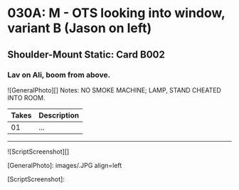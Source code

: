 # 030A: M - OTS looking into window, variant B (Jason on left)

## Shoulder-Mount Static: Card B002

### Lav on Ali, boom from above.

![GeneralPhoto][]
Notes: NO SMOKE MACHINE; LAMP, STAND CHEATED INTO ROOM.

| Takes | Description |
|:---|:----|
| 01 | ... |

----

![ScriptScreenshot][]


[GeneralPhoto]:  images/.JPG align=left

[ScriptScreenshot]: 
